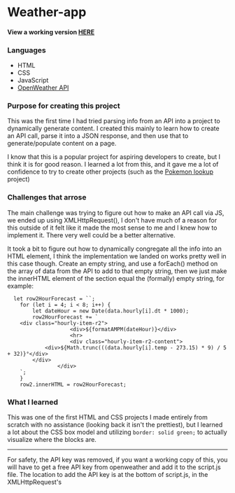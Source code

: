 # Weather-app

#### View a working version [HERE](https://pleasehirejon.com/project-info/weather-app-info)

### Languages
- HTML
- CSS
- JavaScript
- [OpenWeather API](https://openweathermap.org/api)

### Purpose for creating this project
This was the first time I had tried parsing info from an API into a project to dynamically generate content. I created this mainly to learn how to create an API call, parse it into a JSON response, and then use that to generate/populate content on a page. 

I know that this is a popular project for aspiring developers to create, but I think it is for good reason. I learned a lot from this, and it gave me a lot of confidence to try to create other projects (such as the [Pokemon lookup](https://github.com/jon-tschida/Pokemon-Lookup) project)

### Challenges that arrose

The main challenge was trying to figure out how to make an API call via JS, we ended up using XMLHttpRequest(), I don't have much of a reason for this outside of it felt like it made the most sense to me and I knew how to implement it. There very well could be a better alternative. 

It took a bit to figure out how to dynamically congregate all the info into an HTML element, I think the implementation we landed on works pretty well in this case though. Create an empty string, and use a forEach() method on the array of data from the API to add to that empty string, then we just make the innerHTML element of the section equal the (formally) empty string, for example:

```
  let row2HourForecast = ``;
    for (let i = 4; i < 8; i++) {
        let dateHour = new Date(data.hourly[i].dt * 1000);
        row2HourForecast += `
    <div class="hourly-item-r2">
                    <div>${formatAMPM(dateHour)}</div>
                    <hr>
                    <div class="hourly-item-r2-content">
            <div>${Math.trunc(((data.hourly[i].temp - 273.15) * 9) / 5 + 32)}°</div>
        </div>
                </div>
    `;
    }
    row2.innerHTML = row2HourForecast;
```

### What I learned

This was one of the first HTML and CSS projects I made entirely from scratch with no assistance (looking back it isn't the prettiest), but I learned a lot about the CSS box model and utilizing `border: solid green;` to actually visualize where the blocks are.

---

For safety, the API key was removed, if you want a working copy of this, you will have to get a free API key from openweather and add it to the script.js file.
The location to add the API key is at the bottom of script.js, in the XMLHttpRequest's 
